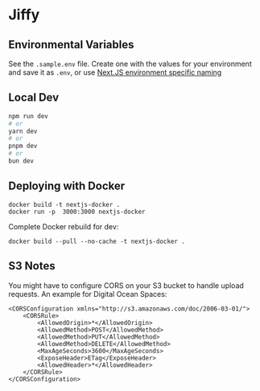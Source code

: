 # Jiffy

## Environmental Variables
See the `.sample.env` file. Create one with the values for your environment and save it as `.env`, or use
[Next.JS environment specific naming](https://nextjs.org/docs/pages/building-your-application/configuring/environment-variables#default-environment-variables)

## Local Dev
```bash
npm run dev
# or
yarn dev
# or
pnpm dev
# or
bun dev
```

## Deploying with Docker

```
docker build -t nextjs-docker .
docker run -p  3000:3000 nextjs-docker
```

Complete Docker rebuild for dev:
```
docker build --pull --no-cache -t nextjs-docker .
```

## S3 Notes
You might have to configure CORS on your S3 bucket to handle upload requests. An example for Digital Ocean Spaces:
```
<CORSConfiguration xmlns="http://s3.amazonaws.com/doc/2006-03-01/">
    <CORSRule>
        <AllowedOrigin>*</AllowedOrigin>
        <AllowedMethod>POST</AllowedMethod>
        <AllowedMethod>PUT</AllowedMethod>
        <AllowedMethod>DELETE</AllowedMethod>
        <MaxAgeSeconds>3600</MaxAgeSeconds>
        <ExposeHeader>ETag</ExposeHeader>
        <AllowedHeader>*</AllowedHeader>
    </CORSRule>
</CORSConfiguration>
```


